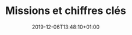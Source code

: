 ---
title: Missions et chiffres clés
date: 2019-12-06T13:48:10+01:00
layout: mission
menu:
  main:
    parent: projet
    weight: 1
illu: /img/page-mission/illu-mission.svg
intro:
  first: "Règles Élémentaires est la première association française de lutte contre la précarité menstruelle créée en 2015 par Tara Heuzé-Sarmini. Notre mission est double : collecter des produits d’hygiène intime à destination des femmes dans le besoin et briser le tabou des règles."
  second: "Ensemble, nous pouvons faire bouger les lignes et changer les règles !"
  hashtags: "#dignité #égalité #solidarité"
illuSpacing:
  - /img/page-mission/illu-spacing-4.jpg
  - /img/page-mission/illu-spacing-2.jpg
  - /img/page-mission/illu-spacing-3.jpg
  - /img/page-mission/illu-spacing-1.jpg
context_title: Le contexte
context_definition_title: "La précarité mensuelle, définition :"
context_definition_text: "désigne les difficultés à se procurer des produits d’hygiène intime de première nécessité et de vivre dignement ses règles. Certaines personnes victimes de précarité menstruelle n’ont pas accès à suffisamment de produits, d’autres n’y ont pas accès du tout."
context_first:
  title: "2 000 000"
  content: |
    C’est le nombre estimé de femmes en France qui sont victimes de la précarité menstruelle et manquent de produits d’hygiène intime.

    Elles n’ont pas les moyens de s’acheter des produits d’hygiène intime - ou pas en quantité suffisante - les empêchant de vivre leurs règles dignement. Cela peut provoquer de graves troubles physiques - démangeaisons, infections, syndrome du choc toxique pouvant occasionner la mort -  et psychologiques - perte de confiance en soi, difficultés de réinsertion.
  img: /img/page-mission/paquet-nana-v2.svg
context_second:
  title: "500 000 000"
  content: |
    C’est le nombre de personnes victimes de précarité menstruelle estimé dans le monde. Parmi elles, près de 100 000 000 jeunes filles ratent jusqu’à une semaine d’école par mois à cause de leurs règles et du manque d’accès à des produits d’hygiène intime adaptés.

    De nombreuses autres filles et femmes souffrent du manque d’accès aux tampons et serviettes … Juste en bas de chez vous !
  img: /img/page-mission/fille-ecole.svg
study:
  - number: 20%
    text: "20% des femmes en France ont été confrontées à la précarité menstruelle"
  - number: 44%
    text: "44% des femmes ont elles-mêmes manqué le travail ou connaissent quelqu’un qui a déjà manqué le travail à cause de ses règles"
  - number: 76%
    text: "76% des Français·es estiment que la précarité menstruelle est un sujet de santé publique"
  - number: 57%
    text: "57% des répondant·es n’ont reçu aucun enseignement formel à propos des règles"
study_source: "(source : baromètre exclusif Règles Élémentaires x OpinionWay, Mai 2021)"
numbers:
  title: Notre impact
  content: "Depuis la création de l'association en novembre 2015 :" 
  cards:
    - number: "+ de 5 000 000"
      img: /img/page-mission/rond-protections.svg
      desc: de produits d’hygiène intime ont été redistribués
    - number: "+ de 115 000"
      img: /img/page-mission/femmes.svg
      desc: femmes bénéficiaires
    - number: "+ de 3 000"
      img: /img/page-mission/illu_obtenir_une_boite.svg
      desc: personnes à l'initative des collectes
    - number: "+ de 2 000"
      img: /img/page-mission/carte.svg
      desc: collectes organisées partout en France
    - number: "+ de 500"
      img: /img/page-mission/partenariat.svg
      desc: partenariats
    - number: "7"
      img: /img/page-mission/regionales.svg
      desc: antennes régionales
    - number: "24"
      img: /img/page-mission/equipe.svg
      desc: personnes forment l’équipe à 75% bénévole
    - number: "+ de 150"
      img: /img/page-mission/sensibilisation.svg
      desc: évènements de sensibilisation
collectes:
  title: "Produits d'hygiène intime collectés par Règles Élémentaires"
action_button: "En savoir plus sur nos actions"
---